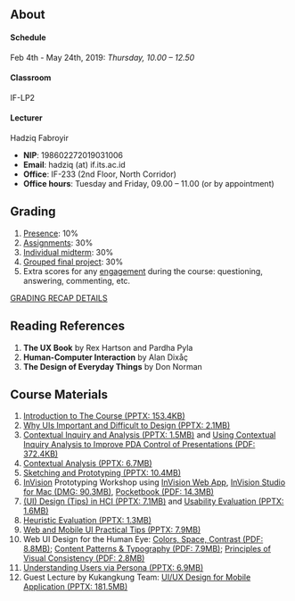 ## About

#### Schedule
Feb 4th - May 24th, 2019: 
*Thursday, 10.00 – 12.50*
#### Classroom
IF-LP2
#### Lecturer
Hadziq Fabroyir 
- **NIP**: 198602272019031006
- **Email**: hadziq (at) if.its.ac.id
- **Office**: IF-233 (2nd Floor, North Corridor)
- **Office hours**: Tuesday and Friday, 09.00 – 11.00 (or by appointment)

## Grading

1. [Presence](http://etc.if.its.ac.id/absenKuliah/IF184601-A-19): 10%
2. [Assignments](https://github.com/hci-a-if-its-2019?utf8=✓&q=assignment): 30%
3. [Individual midterm](https://if.its.ac.id/hadziq/files/hci2019/MidtermResultsPublished.pdf): 30%
4. [Grouped final project](https://github.com/hci-a-if-its-2019?utf8=✓&q=final-project): 30%
5. Extra scores for any [engagement](https://github.com/hci-a-if-its-2019/engagement) during the course: questioning, answering, commenting, etc.

[GRADING RECAP DETAILS](https://if.its.ac.id/hadziq/files/hci2019/IF184601_A_Grading_Recap.pdf)

## Reading References

1. **The UX Book** by Rex Hartson and Pardha Pyla
2. **Human-Computer Interaction** by Alan Dixåç
3. **The Design of Everyday Things** by Don Norman

## Course Materials

1. [Introduction to The Course (PPTX: 153.4KB)](https://if.its.ac.id/hadziq/files/hci2019/1stMeeting.pptx)
2. [Why UIs Important and Difficult to Design (PPTX: 2.1MB)](https://if.its.ac.id/hadziq/files/hci2019/2ndMeeting.pptx)
3. [Contextual Inquiry and Analysis (PPTX: 1.5MB)](https://if.its.ac.id/hadziq/files/hci2019/3rdMeeting.pptx)
and [Using Contextual Inquiry Analysis to Improve PDA Control of Presentations (PDF: 372.4KB)](https://if.its.ac.id/hadziq/files/hci2019/Using-Contextual-Inquiry-Analysis-to-Improve-PDA-Control-of-Presentations.pdf)
4. [Contextual Analysis (PPTX: 6.7MB)](https://if.its.ac.id/hadziq/files/hci2019/4thMeeting.pptx)
5. [Sketching and Prototyping (PPTX: 10.4MB)](https://if.its.ac.id/hadziq/files/hci2019/5thMeeting.pptx)
6. [InVision](https://invisionapp.com) Prototyping Workshop using [InVision Web App](https://projects.invisionapp.com), [InVision Studio for Mac (DMG: 90.3MB)](https://if.its.ac.id/hadziq/files/hci2019/InVision-Studio.dmg), [Pocketbook (PDF: 14.3MB)](https://uxtricks.design/products/invision-studio-book/)
7. [(UI) Design (Tips) in HCI (PPTX: 7.1MB)](https://if.its.ac.id/hadziq/files/hci2019/7thMeeting-Design.pptx) and [Usability Evaluation (PPTX: 1.6MB)](https://if.its.ac.id/hadziq/files/hci2019/7thMeeting-Evaluation.pptx)
8. [Heuristic Evaluation (PPTX: 1.3MB)](https://if.its.ac.id/hadziq/files/hci2019/8thMeeting.pptx)
9. [Web and Mobile UI Practical Tips (PPTX: 7.9MB)](https://if.its.ac.id/hadziq/files/hci2019/10thMeeting.pptx)
10. Web UI Design for the Human Eye: [Colors, Space, Contrast (PDF: 8.8MB)](https://if.its.ac.id/hadziq/files/hci2019/Psychology-of-Web-UI-Design-Bundle/Web-UI-Design-for-the-Human-Eye-Part-1.pdf); [Content Patterns & Typography (PDF: 7.9MB)](https://if.its.ac.id/hadziq/files/hci2019/Psychology-of-Web-UI-Design-Bundle/Web-UI-Design-for-the-Human-Eye-Part-2.pdf); [Principles of Visual Consistency (PDF: 2.8MB)](https://if.its.ac.id/hadziq/files/hci2019/Psychology-of-Web-UI-Design-Bundle/Web-UI-Design-for-the-Human-Eye-Principles-of-Visual-Consistency.pdf)
11. [Understanding Users via Persona (PPTX: 6.9MB)](https://if.its.ac.id/hadziq/files/hci2019/11thMeeting.pptx)
12. Guest Lecture by Kukangkung Team: [UI/UX Design for Mobile Application (PPTX: 181.5MB)](https://if.its.ac.id/hadziq/files/hci2019/13thMeeting.pptx)
